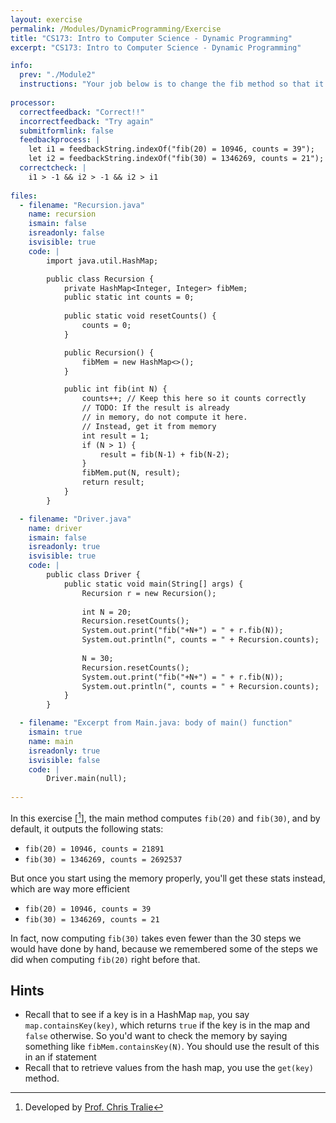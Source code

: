 ```yaml
---
layout: exercise
permalink: /Modules/DynamicProgramming/Exercise
title: "CS173: Intro to Computer Science - Dynamic Programming"
excerpt: "CS173: Intro to Computer Science - Dynamic Programming"

info:
  prev: "./Module2"
  instructions: "Your job below is to change the fib method so that it checks to see if a particular Fibonacci number has been saved in memory before trying to compute it. If it's already been saved, simply return what's in memory."
  
processor:  
  correctfeedback: "Correct!!" 
  incorrectfeedback: "Try again"
  submitformlink: false
  feedbackprocess: | 
    let i1 = feedbackString.indexOf("fib(20) = 10946, counts = 39");
    let i2 = feedbackString.indexOf("fib(30) = 1346269, counts = 21"); 
  correctcheck: |
    i1 > -1 && i2 > -1 && i2 > i1
 
files:
  - filename: "Recursion.java"
    name: recursion
    ismain: false
    isreadonly: false
    isvisible: true
    code: |
        import java.util.HashMap;

        public class Recursion {
            private HashMap<Integer, Integer> fibMem;
            public static int counts = 0;
            
            public static void resetCounts() {
                counts = 0;
            }

            public Recursion() {
                fibMem = new HashMap<>();
            }

            public int fib(int N) {
                counts++; // Keep this here so it counts correctly
                // TODO: If the result is already
                // in memory, do not compute it here.
                // Instead, get it from memory
                int result = 1;
                if (N > 1) {
                    result = fib(N-1) + fib(N-2);
                }
                fibMem.put(N, result);
                return result;
            }
        }

  - filename: "Driver.java"
    name: driver
    ismain: false
    isreadonly: true
    isvisible: true
    code: | 
        public class Driver {
            public static void main(String[] args) {
                Recursion r = new Recursion();
                
                int N = 20;
                Recursion.resetCounts();
                System.out.print("fib("+N+") = " + r.fib(N));
                System.out.println(", counts = " + Recursion.counts);
                
                N = 30;
                Recursion.resetCounts();
                System.out.print("fib("+N+") = " + r.fib(N));
                System.out.println(", counts = " + Recursion.counts);
            }
        }    

  - filename: "Excerpt from Main.java: body of main() function"
    ismain: true
    name: main
    isreadonly: true
    isvisible: false
    code: |
        Driver.main(null);
        
---
```


In this exercise \[[^1]\], the main method computes `fib(20)` and `fib(30)`, and by default, it outputs the following stats:

* `fib(20) = 10946, counts = 21891`
* `fib(30) = 1346269, counts = 2692537`

But once you start using the memory properly, you'll get these stats instead, which are way more efficient

* `fib(20) = 10946, counts = 39`
* `fib(30) = 1346269, counts = 21`

In fact, now computing `fib(30)` takes even fewer than the 30 steps we would have done by hand, because we remembered some of the steps we did when computing `fib(20)` right before that.

## Hints

* Recall that to see if a key is in a HashMap `map`, you say `map.containsKey(key)`, which returns `true` if the key is in the map and `false` otherwise. So you'd want to check the memory by saying something like `fibMem.containsKey(N)`. You should use the result of this in an if statement
* Recall that to retrieve values from the hash map, you use the `get(key)` method.

[^1]: Developed by [Prof. Chris Tralie](https://www.ursinus.edu/live/profiles/4502-christopher-j-tralie)